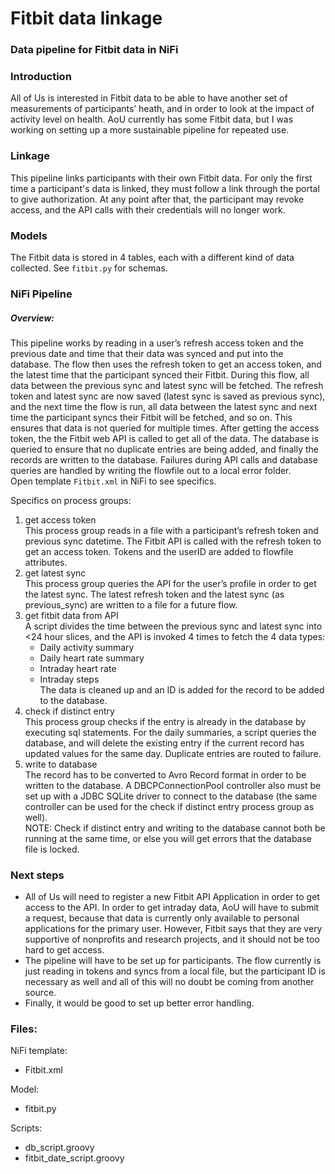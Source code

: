 # Fitbit data linkage

### Data pipeline for Fitbit data in NiFi

### Introduction
All of Us is interested in Fitbit data to be able to have another set of measurements of participants’ heath, and in order to look at the impact of activity level on health. AoU currently has some Fitbit data, but I was working on setting up a more sustainable pipeline for repeated use.

### Linkage
This pipeline links participants with their own Fitbit data. For only the first time a participant's data is linked, they must follow a link through the portal to give authorization. At any point after that, the participant may revoke access, and the API calls with their credentials will no longer work.

### Models
The Fitbit data is stored in 4 tables, each with a different kind of data collected. See `fitbit.py` for schemas.

### NiFi Pipeline
##### Overview:
This pipeline works by reading in a user’s refresh access token and the previous date and time that their data was synced and put into the database. The flow then uses the refresh token to get an access token, and the latest time that the participant synced their Fitbit. During this flow, all data between the previous sync and latest sync will be fetched. The refresh token and latest sync are now saved (latest sync is saved as previous sync), and the next time the flow is run, all data between the latest sync and next time the participant syncs their Fitbit will be fetched, and so on. This ensures that data is not queried for multiple times. After getting the access token, the the Fitbit web API is called to get all of the data. The database is queried to ensure that no duplicate entries are being added, and finally the records are written to the database. Failures during API calls and database queries are handled by writing the flowfile out to a local error folder.  
Open template `Fitbit.xml` in NiFi to see specifics.  

Specifics on process groups:  

1. get access token  
This process group reads in a file with a participant’s refresh token and previous sync datetime. The Fitbit API is called with the refresh token to get an access token. Tokens and the userID are added to flowfile attributes.
2. get latest sync  
This process group queries the API for the user’s profile in order to get the latest sync. The latest refresh token and the latest sync (as previous_sync) are written to a file for a future flow.
3. get fitbit data from API  
A script divides the time between the previous sync and latest sync into <24 hour slices, and the API is invoked 4 times to fetch the 4 data types:
    - Daily activity summary
    - Daily heart rate summary
    - Intraday heart rate
    - Intraday steps  
The data is cleaned up and an ID is added for the record to be added to the database.
4. check if distinct entry  
This process group checks if the entry is already in the database by executing sql statements. For the daily summaries, a script queries the database, and will delete the existing entry if the current record has updated values for the same day. Duplicate entries are routed to failure.
5. write to database  
The record has to be converted to Avro Record format in order to be written to the database. A DBCPConnectionPool controller also must be set up with a JDBC SQLite driver to connect to the database (the same controller can be used for the check if distinct entry process group as well).  
NOTE: Check if distinct entry and writing to the database cannot both be running at the same time, or else you will get errors that the database file is locked.

### Next steps
- All of Us will need to register a new Fitbit API Application in order to get access to the API. In order to get intraday data, AoU will have to submit a request, because that data is currently only available to personal applications for the primary user. However, Fitbit says that they are very supportive of nonprofits and research projects, and it should not be too hard to get access.
- The pipeline will have to be set up for participants. The flow currently is just reading in tokens and syncs from a local file, but the participant ID is necessary as well and all of this will no doubt be coming from another source.
- Finally, it would be good to set up better error handling.


### Files:

NiFi template:
- Fitbit.xml

Model:
- fitbit.py

Scripts:
- db_script.groovy
- fitbit_date_script.groovy

